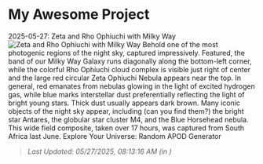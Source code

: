 # My Awesome Project

<!-- APOD Start -->
2025-05-27: Zeta and Rho Ophiuchi with Milky Way
![Zeta and Rho Ophiuchi with Milky Way](https://apod.nasa.gov/apod/image/2505/RhoZeta_Nowak_960.jpg)
Behold one of the most photogenic regions of the night sky, captured impressively.  Featured, the band of our Milky Way Galaxy runs diagonally along the bottom-left corner, while the colorful Rho Ophiuchi cloud complex is visible just right of center and the large red circular Zeta Ophiuchi Nebula appears near the top.  In general, red emanates from nebulas glowing in the light of excited hydrogen gas, while blue marks interstellar dust preferentially reflecting the light of bright young stars.  Thick dust usually appears dark brown.  Many iconic objects of the night sky appear, including (can you find them?) the bright star Antares, the globular star cluster M4, and the Blue Horsehead nebula. This wide field composite, taken over 17 hours, was captured from South Africa last June.    Explore Your Universe: Random APOD Generator
> _Last Updated: 05/27/2025, 08:13:16 AM (in )_
<!-- APOD End -->
